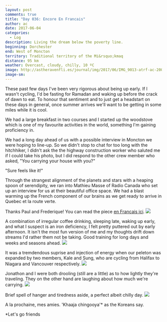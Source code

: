 ```yaml
---
layout: post
comments: true
title: "Day 036: Encore En Francais"
author: ac
date: 2017-06-04
categories:
  - Log
description: Living the dream below the poverty line.
beginning: Dorchester
end: West of Moncton
territory: Traditional territory of the Mi&rsquo;kmaq 
distance: 95 km
weather: Overcast, cloudy, chilly, 10 ºC
image: http://astheravenfli.es/journal/img/2017/06/IMG_9013-atrf-ac-2000-web.jpg
image-sm:
---
```


These past few days I've been very rigorous about being up early. If I wasn't cycling, I'd be fasting for Ramadan and waking up before the crack of dawn to eat. To honour that sentiment and to just get a headstart on these days in general, once summer arrives we'll want to be getting in some miles while it is cool. 

We had a large breakfast in two courses and I started up the woodstove which is one of my favourite activities in the world, something I'm gaining proficiency in. 

We had a long day ahead of us with a possible interview in Moncton we were hoping to line-up. So we didn't stop to chat for too long with the hitchhiker, I didn't ask the the highway construction worker who saluted me if I could take his photo, but I did respond to the other crew member who asked, "You carrying your house with you?"

"Sure feels like it!"

Through the strangest alignment of the planets and stars with a heaping spoon of serendipity, we ran into Mathieu Masse of Radio Canada who set up an interview for us at their beautiful office space. We had a blast warming up the French component of our brains as we get ready to arrive in Quebec et la route verte.

Thanks Paul and Frederique! You can read the piece [en Francais ici](http://ici.radio-canada.ca/nouvelle/1038026/histoire-canada-velo-voyage-acadie).
<img src="http://astheravenfli.es/journal/img/2017/06/IMG_9016-atrf-ac-2000-web.jpg">

A combination of irregular coffee drinking, sleeping late, waking up early, and what I suspect is an iron deficiency, I felt pretty puttered out by early afternoon. It isn't the most fun version of me and my thoughts drift down streams I'd rather them not be taking. Good training for long days and weeks and seasons ahead. 
<img src="http://astheravenfli.es/journal/img/2017/06/IMG_9018-atrf-ac-2000-web.jpg">

It was a tremdendous suprise and injection of energy when our peleton was expanded by two members, Kale and Sung, who are cycling from Halifax to Niagara and Vancouver respectively.
<img src="http://astheravenfli.es/journal/img/2017/06/IMG_9021-atrf-ac-2000-web.jpg">

Jonathon and I were both drooling (still are a little) as to how lightly they're traveling. They on the other hand are laughing about how much we're carrying.
<img src="http://astheravenfli.es/journal/img/2017/06/IMG_9032-atrf-ac-2000-web.jpg">

Brief spell of hanger and tiredness aside, a perfect albeit chilly day.
<img src="http://astheravenfli.es/journal/img/2017/06/IMG_3243-atrf-jcr-2000-web.jpg">

A la prochaine, mes amies. 'Khaaja chingooya'* as the Koreans say.

*Let's go friends
